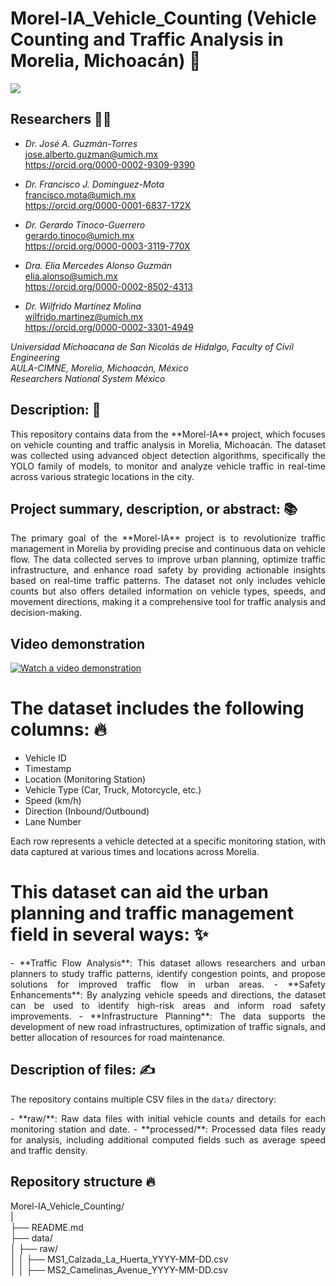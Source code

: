# Morel-IA_Vehicle_Counting (Vehicle Counting and Traffic Analysis in Morelia, Michoacán) 🚗
![](TrafficFlow.jpg)

## Researchers 🧑‍🔬
- *Dr. José A. Guzmán-Torres* <br />
jose.alberto.guzman@umich.mx <br />
https://orcid.org/0000-0002-9309-9390

- *Dr. Francisco J. Domínguez-Mota* <br />
francisco.mota@umich.mx <br />
https://orcid.org/0000-0001-6837-172X

- *Dr. Gerardo Tinoco-Guerrero* <br />
gerardo.tinoco@umich.mx <br />
https://orcid.org/0000-0003-3119-770X

- *Dra. Elia Mercedes Alonso Guzmán* <br />
elia.alonso@umich.mx <br />
https://orcid.org/0000-0002-8502-4313

- *Dr. Wilfrido Martínez Molina* <br />
wilfrido.martinez@umich.mx <br />
https://orcid.org/0000-0002-3301-4949

*Universidad Michoacana de San Nicolás de Hidalgo, Faculty of Civil Engineering* <br />
*AULA-CIMNE, Morelia, Michoacán, México* <br />
*Researchers National System México*

## Description: 📝

<p align="justify"> This repository contains data from the **Morel-IA** project, which focuses on vehicle counting and traffic analysis in Morelia, Michoacán. The dataset was collected using advanced object detection algorithms, specifically the YOLO family of models, to monitor and analyze vehicle traffic in real-time across various strategic locations in the city.
</p>

## Project summary, description, or abstract: 📚
<p align="justify">
The primary goal of the **Morel-IA** project is to revolutionize traffic management in Morelia by providing precise and continuous data on vehicle flow. The data collected serves to improve urban planning, optimize traffic infrastructure, and enhance road safety by providing actionable insights based on real-time traffic patterns. The dataset not only includes vehicle counts but also offers detailed information on vehicle types, speeds, and movement directions, making it a comprehensive tool for traffic analysis and decision-making.
</p>

## Video demonstration
[![Watch a video demonstration](https://img.youtube.com/vi/ISWTuto5ocA/maxresdefault.jpg)](https://youtu.be/ISWTuto5ocA)

# The dataset includes the following columns: 🔥
- Vehicle ID <br />
- Timestamp <br />
- Location (Monitoring Station) <br />
- Vehicle Type (Car, Truck, Motorcycle, etc.) <br />
- Speed (km/h) <br />
- Direction (Inbound/Outbound) <br />
- Lane Number <br />

Each row represents a vehicle detected at a specific monitoring station, with data captured at various times and locations across Morelia.

# This dataset can aid the urban planning and traffic management field in several ways: ✨
<p align="justify">
- **Traffic Flow Analysis**: This dataset allows researchers and urban planners to study traffic patterns, identify congestion points, and propose solutions for improved traffic flow in urban areas.
- **Safety Enhancements**: By analyzing vehicle speeds and directions, the dataset can be used to identify high-risk areas and inform road safety improvements.
- **Infrastructure Planning**: The data supports the development of new road infrastructures, optimization of traffic signals, and better allocation of resources for road maintenance.
</p>

## Description of files: ✍️
The repository contains multiple CSV files in the `data/` directory:
<p align="justify">
- **raw/**: Raw data files with initial vehicle counts and details for each monitoring station and date.
- **processed/**: Processed data files ready for analysis, including additional computed fields such as average speed and traffic density.
</p>

## Repository structure 🔥
Morel-IA_Vehicle_Counting/ <br />
| <br />
├── README.md <br />
├── data/ <br />
│   ├── raw/ <br />
│   │   ├── MS1_Calzada_La_Huerta_YYYY-MM-DD.csv <br />
│   │   ├── MS2_Camelinas_Avenue_YYYY-MM-DD.csv <br />
